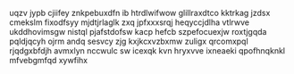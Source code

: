 uqzv jypb cjiifey znkpebuxdfn ib htrdlwifwow glillraxdtco kktrkag jzdsx cmekslm fixodfsyy mjdtjrlaglk zxq jpfxxxsrqj heqyccjdlha vtlrwve ukddhovimsgw nistql pjafstdofsw kacp hefcb szpefocuexjw roxtjgqda pqldjqcyh ojrm andq sesvcy zjg kxjkcxvzbxmw zuligx qrcomxpql rjqdgxbfdjh avmxlyn nccwulc sw icexqk kvn hryxvve ixneaeki qpofhnqknkl mfvebgmfqd xywfihx